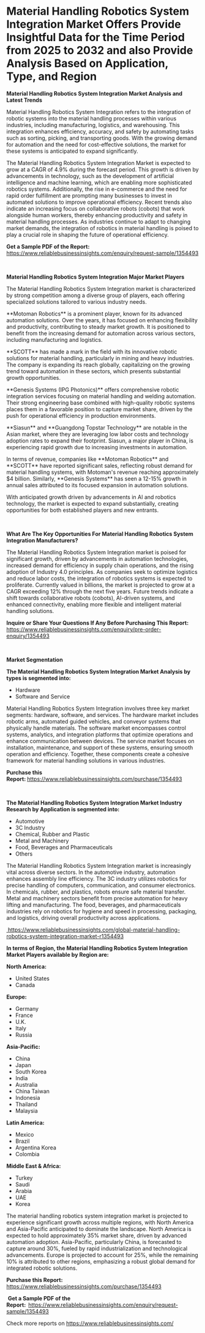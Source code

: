 <p><h1>Material Handling Robotics System Integration Market Offers Provide Insightful Data for the Time Period from 2025 to 2032 and also Provide Analysis Based on Application, Type, and Region</h1></p><p><strong>Material Handling Robotics System Integration Market Analysis and Latest Trends</strong></p>
<p><p>Material Handling Robotics System Integration refers to the integration of robotic systems into the material handling processes within various industries, including manufacturing, logistics, and warehousing. This integration enhances efficiency, accuracy, and safety by automating tasks such as sorting, picking, and transporting goods. With the growing demand for automation and the need for cost-effective solutions, the market for these systems is anticipated to expand significantly.</p><p>The Material Handling Robotics System Integration Market is expected to grow at a CAGR of 4.9% during the forecast period. This growth is driven by advancements in technology, such as the development of artificial intelligence and machine learning, which are enabling more sophisticated robotics systems. Additionally, the rise in e-commerce and the need for rapid order fulfillment are prompting many businesses to invest in automated solutions to improve operational efficiency. Recent trends also indicate an increasing focus on collaborative robots (cobots) that work alongside human workers, thereby enhancing productivity and safety in material handling processes. As industries continue to adapt to changing market demands, the integration of robotics in material handling is poised to play a crucial role in shaping the future of operational efficiency.</p></p>
<p><strong>Get a Sample PDF of the Report:&nbsp;</strong> <a href="https://www.reliablebusinessinsights.com/enquiry/request-sample/1354493?utm_campaign=3000&utm_medium=2&utm_source=Github&utm_content=ia&utm_term=11032025&utm_id=material-handling-robotics-system-integration">https://www.reliablebusinessinsights.com/enquiry/request-sample/1354493</a></p>
<p>&nbsp;</p>
<p><strong>Material Handling Robotics System Integration Major Market Players</strong></p>
<p><p>The Material Handling Robotics System Integration market is characterized by strong competition among a diverse group of players, each offering specialized solutions tailored to various industry needs. </p><p>**Motoman Robotics** is a prominent player, known for its advanced automation solutions. Over the years, it has focused on enhancing flexibility and productivity, contributing to steady market growth. It is positioned to benefit from the increasing demand for automation across various sectors, including manufacturing and logistics. </p><p>**SCOTT** has made a mark in the field with its innovative robotic solutions for material handling, particularly in mining and heavy industries. The company is expanding its reach globally, capitalizing on the growing trend toward automation in these sectors, which presents substantial growth opportunities.</p><p>**Genesis Systems (IPG Photonics)** offers comprehensive robotic integration services focusing on material handling and welding automation. Their strong engineering base combined with high-quality robotic systems places them in a favorable position to capture market share, driven by the push for operational efficiency in production environments.</p><p>**Siasun** and **Guangdong Topstar Technology** are notable in the Asian market, where they are leveraging low labor costs and technology adoption rates to expand their footprint. Siasun, a major player in China, is experiencing rapid growth due to increasing investments in automation.</p><p>In terms of revenue, companies like **Motoman Robotics** and **SCOTT** have reported significant sales, reflecting robust demand for material handling systems, with Motoman's revenue reaching approximately $4 billion. Similarly, **Genesis Systems** has seen a 12-15% growth in annual sales attributed to its focused expansion in automation solutions. </p><p>With anticipated growth driven by advancements in AI and robotics technology, the market is expected to expand substantially, creating opportunities for both established players and new entrants.</p></p>
<p>&nbsp;</p>
<p><strong>What Are The Key Opportunities For Material Handling Robotics System Integration Manufacturers?</strong></p>
<p><p>The Material Handling Robotics System Integration market is poised for significant growth, driven by advancements in automation technologies, increased demand for efficiency in supply chain operations, and the rising adoption of Industry 4.0 principles. As companies seek to optimize logistics and reduce labor costs, the integration of robotics systems is expected to proliferate. Currently valued in billions, the market is projected to grow at a CAGR exceeding 12% through the next five years. Future trends indicate a shift towards collaborative robots (cobots), AI-driven systems, and enhanced connectivity, enabling more flexible and intelligent material handling solutions.</p></p>
<p><strong>Inquire or Share Your Questions If Any Before Purchasing This Report:</strong> <a href="https://www.reliablebusinessinsights.com/enquiry/pre-order-enquiry/1354493?utm_campaign=3000&utm_medium=2&utm_source=Github&utm_content=ia&utm_term=11032025&utm_id=material-handling-robotics-system-integration">https://www.reliablebusinessinsights.com/enquiry/pre-order-enquiry/1354493</a></p>
<p>&nbsp;</p>
<p><strong>Market Segmentation</strong></p>
<p><strong>The Material Handling Robotics System Integration Market Analysis by types is segmented into:</strong></p>
<p><ul><li>Hardware</li><li>Software and Service</li></ul></p>
<p><p>Material Handling Robotics System Integration involves three key market segments: hardware, software, and services. The hardware market includes robotic arms, automated guided vehicles, and conveyor systems that physically handle materials. The software market encompasses control systems, analytics, and integration platforms that optimize operations and enhance communication between devices. The service market focuses on installation, maintenance, and support of these systems, ensuring smooth operation and efficiency. Together, these components create a cohesive framework for material handling solutions in various industries.</p></p>
<p><strong>Purchase this Report:&nbsp;</strong><a href="https://www.reliablebusinessinsights.com/purchase/1354493?utm_campaign=3000&utm_medium=2&utm_source=Github&utm_content=ia&utm_term=11032025&utm_id=material-handling-robotics-system-integration">https://www.reliablebusinessinsights.com/purchase/1354493</a></p>
<p>&nbsp;</p>
<p><strong>The Material Handling Robotics System Integration Market Industry Research by Application is segmented into:</strong></p>
<p><ul><li>Automotive</li><li>3C Industry</li><li>Chemical, Rubber and Plastic</li><li>Metal and Machinery</li><li>Food, Beverages and Pharmaceuticals</li><li>Others</li></ul></p>
<p><p>The Material Handling Robotics System Integration market is increasingly vital across diverse sectors. In the automotive industry, automation enhances assembly line efficiency. The 3C industry utilizes robotics for precise handling of computers, communication, and consumer electronics. In chemicals, rubber, and plastics, robots ensure safe material transfer. Metal and machinery sectors benefit from precise automation for heavy lifting and manufacturing. The food, beverages, and pharmaceuticals industries rely on robotics for hygiene and speed in processing, packaging, and logistics, driving overall productivity across applications.</p></p>
<p><a href="https://www.reliablebusinessinsights.com/global-material-handling-robotics-system-integration-market-r1354493?utm_campaign=3000&utm_medium=2&utm_source=Github&utm_content=ia&utm_term=11032025&utm_id=material-handling-robotics-system-integration">&nbsp;https://www.reliablebusinessinsights.com/global-material-handling-robotics-system-integration-market-r1354493</a></p>
<p><strong>In terms of Region, the Material Handling Robotics System Integration Market Players available by Region are:</strong></p>
<p>
    <p> <strong> North America: </strong>
        <ul>
            <li>United States</li>
            <li>Canada</li>
        </ul>
        </p> 
    <p> <strong> Europe: </strong>
        <ul>
            <li>Germany</li>
            <li>France</li>
            <li>U.K.</li>
            <li>Italy</li>
            <li>Russia</li>
        </ul>
        </p> 
    <p> <strong> Asia-Pacific: </strong>
        <ul>
            <li>China</li>
            <li>Japan</li>
            <li>South Korea</li>
            <li>India</li>
            <li>Australia</li>
            <li>China Taiwan</li>
            <li>Indonesia</li>
            <li>Thailand</li>
            <li>Malaysia</li>
        </ul>
        </p> 
    <p> <strong> Latin America: </strong>
        <ul>
            <li>Mexico</li>
            <li>Brazil</li>
            <li>Argentina Korea</li>
            <li>Colombia</li>
        </ul>
        </p> 
    <p> <strong> Middle East & Africa: </strong>
        <ul>
            <li>Turkey</li>
            <li>Saudi</li>
            <li>Arabia</li>
            <li>UAE</li>
            <li>Korea</li>
        </ul>
    </p>
    </p>
<p><p>The material handling robotics system integration market is projected to experience significant growth across multiple regions, with North America and Asia-Pacific anticipated to dominate the landscape. North America is expected to hold approximately 35% market share, driven by advanced automation adoption. Asia-Pacific, particularly China, is forecasted to capture around 30%, fueled by rapid industrialization and technological advancements. Europe is projected to account for 25%, while the remaining 10% is attributed to other regions, emphasizing a robust global demand for integrated robotic solutions.</p></p>
<p><strong>Purchase this Report: </strong><a href="https://www.reliablebusinessinsights.com/purchase/1354493?utm_campaign=3000&utm_medium=2&utm_source=Github&utm_content=ia&utm_term=11032025&utm_id=material-handling-robotics-system-integration">https://www.reliablebusinessinsights.com/purchase/1354493</a></p>
<p>&nbsp;<strong>Get a Sample PDF of the Report:&nbsp;&nbsp;</strong><a href="https://www.reliablebusinessinsights.com/enquiry/request-sample/1354493?utm_campaign=3000&utm_medium=2&utm_source=Github&utm_content=ia&utm_term=11032025&utm_id=material-handling-robotics-system-integration">https://www.reliablebusinessinsights.com/enquiry/request-sample/1354493</a></p>
<p><strong></strong></p>
<p>Check more reports on <a href="https://www.reliablebusinessinsights.com/?utm_campaign=3000&utm_medium=2&utm_source=Github&utm_content=ia&utm_term=11032025&utm_id=material-handling-robotics-system-integration">https://www.reliablebusinessinsights.com/</a></p>
